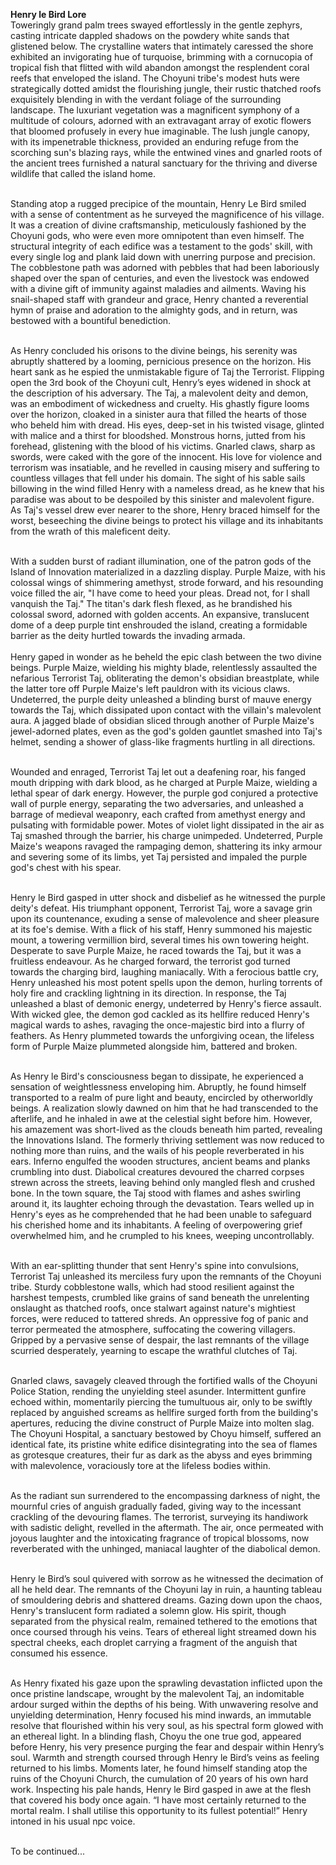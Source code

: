 **Henry le Bird Lore**<br>
Toweringly grand palm trees swayed effortlessly in the gentle zephyrs, casting intricate dappled shadows on the powdery white sands that glistened below. The crystalline waters that intimately caressed the shore exhibited an invigorating hue of turquoise, brimming with a cornucopia of tropical fish that flitted with wild abandon amongst the resplendent coral reefs that enveloped the island. The Choyuni tribe's modest huts were strategically dotted amidst the flourishing jungle, their rustic thatched roofs exquisitely blending in with the verdant foliage of the surrounding landscape. The luxuriant vegetation was a magnificent symphony of a multitude of colours, adorned with an extravagant array of exotic flowers that bloomed profusely in every hue imaginable. The lush jungle canopy, with its impenetrable thickness, provided an enduring refuge from the scorching sun's blazing rays, while the entwined vines and gnarled roots of the ancient trees furnished a natural sanctuary for the thriving and diverse wildlife that called the island home. <br><br>

Standing atop a rugged precipice of the mountain, Henry Le Bird smiled with a sense of contentment as he surveyed the magnificence of his village. It was a creation of divine craftsmanship, meticulously fashioned by the Choyuni gods, who were even more omnipotent than even himself. The structural integrity of each edifice was a testament to the gods' skill, with every single log and plank laid down with unerring purpose and precision. The cobblestone path was adorned with pebbles that had been laboriously shaped over the span of centuries, and even the livestock was endowed with a divine gift of immunity against maladies and ailments. Waving his snail-shaped staff with grandeur and grace, Henry chanted a reverential hymn of praise and adoration to the almighty gods, and in return, was bestowed with a bountiful benediction. <br><br>

As Henry concluded his orisons to the divine beings, his serenity was abruptly shattered by a looming, pernicious presence on the horizon. His heart sank as he espied the unmistakable figure of Taj the Terrorist. Flipping open the 3rd book of the Choyuni cult, Henry’s eyes widened in shock at the description of his adversary. The Taj, a malevolent deity and demon, was an embodiment of wickedness and cruelty. His ghastly figure looms over the horizon, cloaked in a sinister aura that filled the hearts of those who beheld him with dread. His eyes, deep-set in his twisted visage, glinted with malice and a thirst for bloodshed. Monstrous horns, jutted from his forehead, glistening with the blood of his victims. Gnarled claws, sharp as swords, were caked with the gore of the innocent. His love for violence and terrorism was insatiable, and he revelled in causing misery and suffering to countless villages that fell under his domain. The sight of his sable sails billowing in the wind filled Henry with a nameless dread, as he knew that his paradise was about to be despoiled by this sinister and malevolent figure. As Taj's vessel drew ever nearer to the shore, Henry braced himself for the worst, beseeching the divine beings to protect his village and its inhabitants from the wrath of this maleficent deity. <br><br>

With a sudden burst of radiant illumination, one of the patron gods of the Island of Innovation materialized in a dazzling display. Purple Maize, with his colossal wings of shimmering amethyst, strode forward, and his resounding voice filled the air, "I have come to heed your pleas. Dread not, for I shall vanquish the Taj." The titan's dark flesh flexed, as he brandished his colossal sword, adorned with golden accents. An expansive, translucent dome of a deep purple tint enshrouded the island, creating a formidable barrier as the deity hurtled towards the invading armada. <br><br>
Henry gaped in wonder as he beheld the epic clash between the two divine beings. Purple Maize, wielding his mighty blade, relentlessly assaulted the nefarious Terrorist Taj, obliterating the demon's obsidian breastplate, while the latter tore off Purple Maize's left pauldron with its vicious claws. Undeterred, the purple deity unleashed a blinding burst of mauve energy towards the Taj, which dissipated upon contact with the villain's malevolent aura. A jagged blade of obsidian sliced through another of Purple Maize's jewel-adorned plates, even as the god's golden gauntlet smashed into Taj's helmet, sending a shower of glass-like fragments hurtling in all directions. <br><br>

Wounded and enraged, Terrorist Taj let out a deafening roar, his fanged mouth dripping with dark blood, as he charged at Purple Maize, wielding a lethal spear of dark energy. However, the purple god conjured a protective wall of purple energy, separating the two adversaries, and unleashed a barrage of medieval weaponry, each crafted from amethyst energy and pulsating with formidable power. Motes of violet light dissipated in the air as Taj smashed through the barrier, his charge unimpeded. Undeterred, Purple Maize's weapons ravaged the rampaging demon, shattering its inky armour and severing some of its limbs, yet Taj persisted and impaled the purple god's chest with his spear. <br><br>

Henry le Bird gasped in utter shock and disbelief as he witnessed the purple deity's defeat. His triumphant opponent, Terrorist Taj, wore a savage grin upon its countenance, exuding a sense of malevolence and sheer pleasure at its foe's demise. With a flick of his staff, Henry summoned his majestic mount, a towering vermillion bird, several times his own towering height. Desperate to save Purple Maize, he raced towards the Taj, but it was a fruitless endeavour. As he charged forward, the terrorist god turned towards the charging bird, laughing maniacally. With a ferocious battle cry, Henry unleashed his most potent spells upon the demon, hurling torrents of holy fire and crackling lightning in its direction. In response, the Taj unleashed a blast of demonic energy, undeterred by Henry's fierce assault. With wicked glee, the demon god cackled as its hellfire reduced Henry's magical wards to ashes, ravaging the once-majestic bird into a flurry of feathers. As Henry plummeted towards the unforgiving ocean, the lifeless form of Purple Maize plummeted alongside him, battered and broken. <br><br>

As Henry le Bird's consciousness began to dissipate, he experienced a sensation of weightlessness enveloping him. Abruptly, he found himself transported to a realm of pure light and beauty, encircled by otherworldly beings. A realization slowly dawned on him that he had transcended to the afterlife, and he inhaled in awe at the celestial sight before him. However, his amazement was short-lived as the clouds beneath him parted, revealing the Innovations Island. The formerly thriving settlement was now reduced to nothing more than ruins, and the wails of his people reverberated in his ears. Inferno engulfed the wooden structures, ancient beams and planks crumbling into dust. Diabolical creatures devoured the charred corpses strewn across the streets, leaving behind only mangled flesh and crushed bone. In the town square, the Taj stood with flames and ashes swirling around it, its laughter echoing through the devastation. Tears welled up in Henry's eyes as he comprehended that he had been unable to safeguard his cherished home and its inhabitants. A feeling of overpowering grief overwhelmed him, and he crumpled to his knees, weeping uncontrollably. <br><br>

With an ear-splitting thunder that sent Henry's spine into convulsions, Terrorist Taj unleashed its merciless fury upon the remnants of the Choyuni tribe. Sturdy cobblestone walls, which had stood resilient against the harshest tempests, crumbled like grains of sand beneath the unrelenting onslaught as thatched roofs, once stalwart against nature's mightiest forces, were reduced to tattered shreds. An oppressive fog of panic and terror permeated the atmosphere, suffocating the cowering villagers. Gripped by a pervasive sense of despair, the last remnants of the village scurried desperately, yearning to escape the wrathful clutches of Taj. <br><br>

Gnarled claws, savagely cleaved through the fortified walls of the Choyuni Police Station, rending the unyielding steel asunder. Intermittent gunfire echoed within, momentarily piercing the tumultuous air, only to be swiftly replaced by anguished screams as hellfire surged forth from the building's apertures, reducing the divine construct of Purple Maize into molten slag. The Choyuni Hospital, a sanctuary bestowed by Choyu himself, suffered an identical fate, its pristine white edifice disintegrating into the sea of flames as grotesque creatures, their fur as dark as the abyss and eyes brimming with malevolence, voraciously tore at the lifeless bodies within. <br><br>

As the radiant sun surrendered to the encompassing darkness of night, the mournful cries of anguish gradually faded, giving way to the incessant crackling of the devouring flames. The terrorist, surveying its handiwork with sadistic delight, revelled in the aftermath. The air, once permeated with joyous laughter and the intoxicating fragrance of tropical blossoms, now reverberated with the unhinged, maniacal laughter of the diabolical demon. <br><br>

Henry le Bird’s soul quivered with sorrow as he witnessed the decimation of all he held dear. The remnants of the Choyuni lay in ruin, a haunting tableau of smouldering debris and shattered dreams. Gazing down upon the chaos, Henry's translucent form radiated a solemn glow. His spirit, though separated from the physical realm, remained tethered to the emotions that once coursed through his veins. Tears of ethereal light streamed down his spectral cheeks, each droplet carrying a fragment of the anguish that consumed his essence. <br><br>

As Henry fixated his gaze upon the sprawling devastation inflicted upon the once pristine landscape, wrought by the malevolent Taj, an indomitable ardour surged within the depths of his being. With unwavering resolve and unyielding determination, Henry focused his mind inwards, an immutable resolve that flourished within his very soul, as his spectral form glowed with an ethereal light. In a blinding flash, Choyu the one true god, appeared before Henry, his very presence purging the fear and despair within Henry’s soul. Warmth and strength coursed through Henry le Bird’s veins as feeling returned to his limbs. Moments later, he found himself standing atop the ruins of the Choyuni Church, the cumulation of 20 years of his own hard work. Inspecting his pale hands, Henry le Bird gasped in awe at the flesh that covered his body once again. “I have most certainly returned to the mortal realm. I shall utilise this opportunity to its fullest potential!” Henry intoned in his usual npc voice. <br><br>

To be continued...
